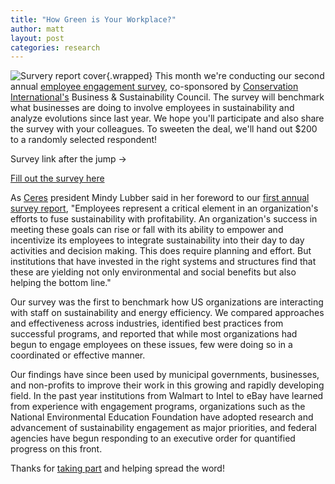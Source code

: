 ```yaml
---
title: "How Green is Your Workplace?"
author: matt
layout: post
categories: research
---
```


![Survery report cover](http://attachments.brighterplanet.com/press_items/local_copies/55/thumbnail/employee_engagement_2009.png?1265816076){.wrapped} This month we're conducting our second annual [employee engagement survey](https://brighterplanet.wufoo.com/forms/how-green-is-your-workplace/), co-sponsored by [Conservation International's](http://www.conservation.org/Pages/default.aspx) Business & Sustainability Council. The survey will benchmark what businesses are doing to involve employees in sustainability and analyze evolutions since last year. We hope you'll participate and also share the survey with your colleagues. To sweeten the deal, we'll hand out $200 to a randomly selected respondent!

Survey link after the jump &rarr;
 
<!-- more start -->
[Fill out the survey here](https://brighterplanet.wufoo.com/forms/how-green-is-your-workplace/)

As [Ceres](http://www.ceres.org/) president Mindy Lubber said in her foreword to our [first annual survey report](http://attachments.brighterplanet.com/press_items/local_copies/55/original/employee_engagement_2009.pdf?1265816076), "Employees represent a critical element in an organization's efforts to fuse sustainability with profitability. An organization's success in meeting these goals can rise or fall with its ability to empower and incentivize its employees to integrate sustainability into their day to day activities and decision making. This does require planning and effort. But institutions that have invested in the right systems and structures find that these are yielding not only environmental and social benefits but also helping the bottom line."

Our survey was the first to benchmark how US organizations are interacting with staff on sustainability and energy efficiency. We compared approaches and effectiveness across industries, identified best practices from successful programs, and reported that while most organizations had begun to engage employees on these issues, few were doing so in a coordinated or effective manner.

Our findings have since been used by municipal governments, businesses, and non-profits to improve their work in this growing and rapidly developing  field. In the past year institutions from Walmart to Intel to eBay have learned from experience with engagement programs, organizations such as the National Environmental Education Foundation have adopted research and advancement of sustainability engagement as major priorities, and federal agencies have begun responding to an executive order for quantified progress on this front.

Thanks for [taking part](https://brighterplanet.wufoo.com/forms/how-green-is-your-workplace/) and helping spread the word!
<!-- more end -->

